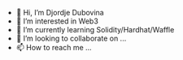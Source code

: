 - 👋 Hi, I’m Djordje Dubovina
- 👀 I’m interested in Web3
- 🌱 I’m currently learning Solidity/Hardhat/Waffle
- 💞️ I’m looking to collaborate on ...
- 📫 How to reach me ...

<!---
DubovinaDj/DubovinaDj is a ✨ special ✨ repository because its `README.md` (this file) appears on your GitHub profile.
You can click the Preview link to take a look at your changes.
--->
